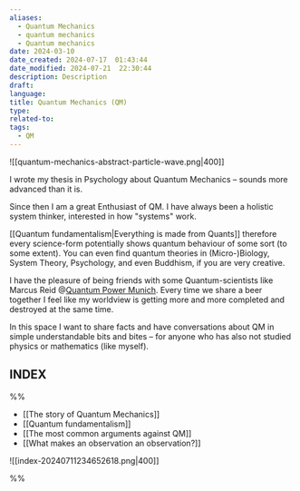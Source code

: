 ```yaml
---
aliases:
  - Quantum Mechanics
  - quantum mechanics
  - Quantum mechanics
date: 2024-03-10
date_created: 2024-07-17  01:43:44
date_modified: 2024-07-21  22:30:44
description: Description
draft: 
language: 
title: Quantum Mechanics (QM)
type: 
related-to: 
tags:
  - QM
---
```



![[quantum-mechanics-abstract-particle-wave.png|400]]


I wrote my thesis in Psychology about Quantum Mechanics – sounds more advanced than it is.

Since then I am a great Enthusiast of QM.
I have always been a holistic system thinker, interested in how "systems" work.

[[Quantum fundamentalism|Everything is made from Quants]] therefore every science-form potentially shows quantum behaviour of some sort (to some extent). You can even find quantum theories in (Micro-)Biology, System Theory, Psychology, and even Buddhism, if you are very creative.

I have the pleasure of being friends with some Quantum-scientists like Marcus Reid @[Quantum Power Munich](https://quantumpowermunich.de/). Every time we share a beer together I feel like my worldview is getting more and more completed and destroyed at the same time.

In this space I want to share facts and have conversations about QM in simple understandable bits and bites – for anyone who has also not studied physics or mathematics (like myself).

## INDEX
%%
- [[The story of Quantum Mechanics]]
- [[Quantum fundamentalism]]
- [[The most common arguments against QM]]
- [[What makes an observation an observation?]]



![[index-20240711234652618.png|400]]


%%